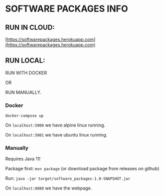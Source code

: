 # SOFTWARE PACKAGES INFO

## RUN IN CLOUD:

[https://softwarepackages.herokuapp.com](https://softwarepackages.herokuapp.com)

## RUN LOCAL:

RUN WITH DOCKER

OR

RUN MANUALLY.

### Docker

`docker-compose up`

On `localhost:5000` we have alpine linux running.

On `localhost:5001` we have ubuntu linux running.

### Manually

Requires Java 11!

Package first: `mvn package`  (or download package from releases on github)

Run: `java -jar target/software_packages-1.0-SNAPSHOT.jar`

On `localhost:8080` we have the webpage.
